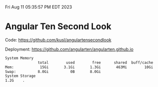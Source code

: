 Fri Aug 11 05:35:57 PM EDT 2023

# Angular Ten Second Look

Code: https://github.com/kusl/angulartensecondlook

Deployment: https://github.com/angularten/angularten.github.io

```bash
System Memory
               total        used        free      shared  buff/cache   available
Mem:            15Gi       3.1Gi       1.3Gi       463Mi        10Gi        11Gi
Swap:          8.0Gi          0B       8.0Gi
System Storage
1.2G	.
```
